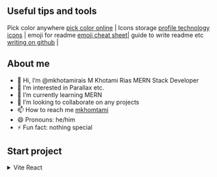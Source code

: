 ## Useful tips and tools
Pick color anywhere [pick color online](https://pickcoloronline.com/) | Icons storage [profile technology icons](https://marwin1991.github.io/profile-technology-icons/) | emoji for readme [emoji cheat sheet](https://github.com/ikatyang/emoji-cheat-sheet/tree/master?tab=readme-ov-file)| guide to write readme etc [writing on github](https://docs.github.com/en/get-started/writing-on-github/getting-started-with-writing-and-formatting-on-github/quickstart-for-writing-on-github) |

## About me
- 👋 Hi, I’m @mkhotamirais M Khotami Rias MERN Stack Developer
- 👀 I’m interested in Parallax etc.
- 🌱 I’m currently learning MERN
- 💞️ I’m looking to collaborate on any projects
- 📫 How to reach me [mkhomtami](mailto:mkhotamirais@gmail.com)
- 😄 Pronouns: he/him
- ⚡ Fun fact: nothing special

## Start project

<details>
  <summary>Vite React</summary>
  
  ```
  npm create vite@latest .
  ```
  halo
</details>



